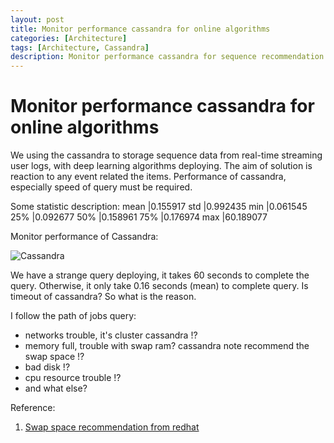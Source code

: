 ```yaml
---
layout: post
title: Monitor performance cassandra for online algorithms
categories: [Architecture]
tags: [Architecture, Cassandra]
description: Monitor performance cassandra for sequence recommendation models
--- 
```


# Monitor performance cassandra for online algorithms

We using the cassandra to storage sequence data from real-time streaming user logs, with deep learning algorithms deploying. 
The aim of solution is reaction to any event related the items. Performance of cassandra, especially speed of query must be required.

Some statistic description:
mean    |0.155917
std     |0.992435
min     |0.061545
25%     |0.092677
50%     |0.158961
75%     |0.176974
max     |60.189077


Monitor performance of Cassandra:

![Cassandra](https://lh3.googleusercontent.com/Z4I6lzGmk172GNDQVFTvXHshqoQ0YLs-vcD44Rwg92fpZcH4AsMzgZ2SpnJFUySs7ko831-l8pcTGo8cBUP-mA_dQ5bslxp3I3q4wlMxZ0BtrbMFKv7InAq5xKUiHApP8ZCptWcyvvA20_HH9-zNqJGrYFi4SJQJI5P3rqHx4jYwWD9c-gt1jvjvUunmjkN-UiOqOY3RsmlIvrfYVBOWgATLrSa9sVDhamkxuY_4Xscr_zBmqhydBOmf7i8pdtmsJQQV5fhSGbHkWCsa7V2J-r5uA9K59hoLFniw47IY2hc8EsbsVKg2H_e0US7-1gq9lOMwkozDSvPblSGEkfbxBALHVz4nd9HLQEB_GbCcDFcGJddM1_8iygRt9EUcHkLCL_QPzb_JTVwaKgCf3LtkmALfXNbBFG-n4qqmpAQEXzMZHS1oEZmhBXsk2VVP_4hNS_B33hSLNXhze0-cfeZYFRq15kwVGcMobMtAsWT8yw_hQWSLrv-9yQpsPa7AhocrM0T3YeOUZOvhdzk6zUqqB3S-H0H3dJ8W5dy_fs7h6aNk9n71V-6DcgHeaBu8f9NUPmL3juRx9CLwgknLukNNlUUml5gV2xnkhY1BTgKQVSWtw4AmHKccJC4ErZexycqklfLEpC0ZYc3ePByM2g4CkmZgWOY76II=w395-h278-no)

We have a strange query deploying, it takes 60 seconds to complete the query. Otherwise, it only take 0.16 seconds (mean) to complete query. 
Is timeout of cassandra? So what is the reason.

I follow the path of jobs query:
- networks trouble, it's cluster cassandra !?
- memory full, trouble with swap ram? cassandra note recommend the swap space !?
- bad disk !?
- cpu resource trouble !?
- and what else?


Reference:
1. [Swap space recommendation from redhat](https://access.redhat.com/documentation/en-us/red_hat_enterprise_linux/7/html/storage_administration_guide/ch-swapspace)
